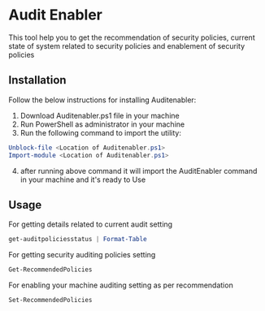 # Audit Enabler
This tool help you to get the recommendation of security policies, current state of system related to security policies and enablement of security policies
## Installation
Follow the below instructions for installing Auditenabler:
1. Download Auditenabler.ps1 file in your machine
2. Run PowerShell as administrator in your machine
3. Run the following command to import the utility:
```Powershell
Unblock-file <Location of Auditenabler.ps1>
Import-module <Location of Auditenabler.ps1>
```
4. after running above command it will import the AuditEnabler command in your machine and it's ready to Use
## Usage
For getting details related to current audit setting
```Powershell
get-auditpoliciesstatus | Format-Table
```
For getting security auditing policies setting
```Powershell
Get-RecommendedPolicies
```
For enabling your machine auditing setting as per recommendation
```Powershell
Set-RecommendedPolicies
```
